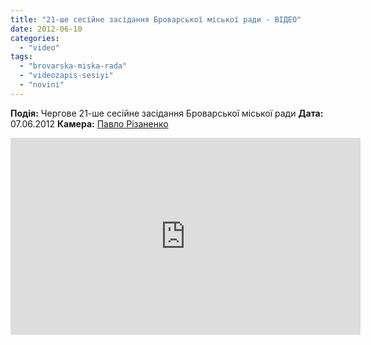 ```yaml
---
title: "21-ше сесійне засідання Броварської міської ради - ВІДЕО"
date: 2012-06-10
categories: 
  - "video"
tags: 
  - "brovarska-miska-rada"
  - "videozapis-sesiyi"
  - "novini"
---
```


**Подія:** Чергове 21-ше сесійне засідання Броварської міської ради **Дата:** 07.06.2012 **Камера:** [Павло Різаненко](http://rizanenko.org "Павло Різаненко")

<iframe src="http://www.youtube.com/embed/5QaSCKkSJ54" frameborder="0" width="560" height="315"></iframe>
